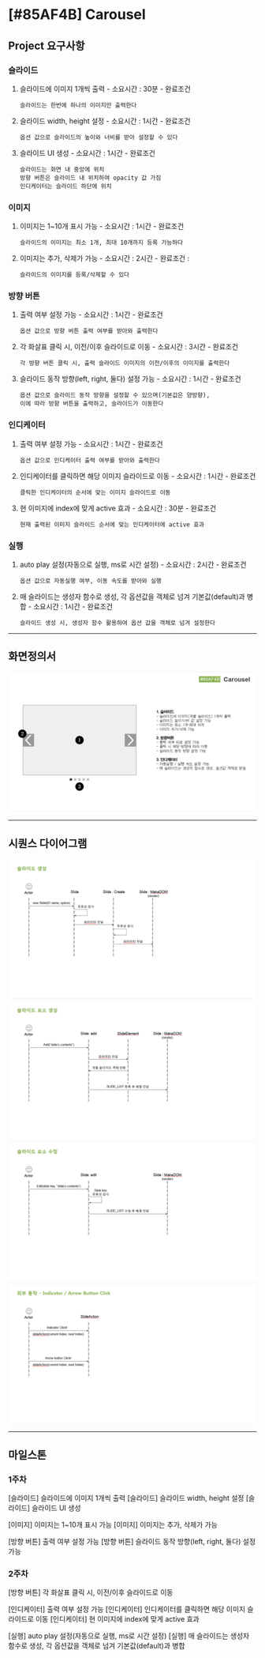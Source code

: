 # [#85AF4B] Carousel

## Project 요구사항


### 슬라이드
  1. 슬라이드에 이미지 1개씩 출력
    - 소요시간 : 30분
    - 완료조건
      ```
      슬라이드는 한번에 하나의 이미지만 출력한다
      ```
  2. 슬라이드 width, height 설정
    - 소요시간 : 1시간
    - 완료조건  
      ```
      옵션 값으로 슬라이드의 높이와 너비를 받아 설정할 수 있다
      ```
  3. 슬라이드 UI 생성
    - 소요시간 : 1시간
    - 완료조건 
      ```
      슬라이드는 화면 내 중앙에 위치
      방향 버튼은 슬라이드 내 위치하여 opacity 값 가짐
      인디케이터는 슬라이드 하단에 위치
      ```

### 이미지
  1. 이미지는 1~10개 표시 가능
    - 소요시간 : 1시간
    - 완료조건 
      ```
      슬라이드의 이미지는 최소 1개, 최대 10개까지 등록 가능하다
      ```
  2. 이미지는 추가, 삭제가 가능
    - 소요시간 : 2시간
    - 완료조건 :
      ```
      슬라이드의 이미지를 등록/삭제할 수 있다
      ```

### 방향 버튼
  1. 출력 여부 설정 가능
    - 소요시간 : 1시간
    - 완료조건 
      ```
      옵션 값으로 방향 버튼 출력 여부를 받아와 출력한다
      ```
  2. 각 화살표 클릭 시, 이전/이후 슬라이드로 이동
    - 소요시간 : 3시간
    - 완료조건 
      ```
      각 방향 버튼 클릭 시, 출력 슬라이드 이미지의 이전/이후의 이미지를 출력한다
      ```
  3. 슬라이드 동작 방향(left, right, 둘다) 설정 가능
    - 소요시간 : 1시간
    - 완료조건
      ```
      옵션 값으로 슬라이드 동작 방향을 설정할 수 있으며(기본값은 양방향),
      이에 따라 방향 버튼을 출력하고, 슬라이드가 이동한다
      ```

### 인디케이터
  1. 출력 여부 설정 가능
    - 소요시간 : 1시간
    - 완료조건 
      ```
      옵션 값으로 인디케이터 출력 여부를 받아와 출력한다
      ```
  2. 인디케이터를 클릭하면 해당 이미지 슬라이드로 이동
    - 소요시간 : 1시간
    - 완료조건 
      ```
      클릭한 인디케이터의 순서에 맞는 이미지 슬라이드로 이동
      ```
  3. 현 이미지에 index에 맞게 active 효과
    - 소요시간 : 30분
    - 완료조건 
      ``` 
      현재 출력된 이미지 슬라이드 순서에 맞는 인디케이터에 active 효과
      ```

### 실행
  1. auto play 설정(자동으로 실행, ms로 시간 설정)
    - 소요시간 : 2시간
    - 완료조건 
      ```
      옵션 값으로 자동실행 여부, 이동 속도를 받아와 실행
      ```
  2. 매 슬라이드는 생성자 함수로 생성, 각 옵션값을 객체로 넘겨 기본값(default)과 병합
    - 소요시간 : 1시간
    - 완료조건 
      ```
      슬라이드 생성 시, 생성자 함수 활용하여 옵션 값을 객체로 넘겨 설정한다
      ```

- - -
## 화면정의서
![Carousel 화면정의서](./images/carousel_story_board.jpg)

- - -
## 시퀀스 다이어그램
![Carousel 시퀀스다이어그램](./images/sequence_diagram01.jpg)
![Carousel 시퀀스다이어그램](./images/sequence_diagram02.jpg)
![Carousel 시퀀스다이어그램](./images/sequence_diagram03.jpg)
![Carousel 시퀀스다이어그램](./images/sequence_diagram04.jpg)

- - -

## 마일스톤

### 1주차
  [슬라이드] 슬라이드에 이미지 1개씩 출력
  [슬라이드] 슬라이드 width, height 설정
  [슬라이드] 슬라이드 UI 생성

  [이미지] 이미지는 1~10개 표시 가능
  [이미지] 이미지는 추가, 삭제가 가능

  [방향 버튼] 출력 여부 설정 가능
  [방향 버튼] 슬라이드 동작 방향(left, right, 둘다) 설정 가능
  
### 2주차
  [방향 버튼] 각 화살표 클릭 시, 이전/이후 슬라이드로 이동

  [인디케이터] 출력 여부 설정 가능
  [인디케이터] 인디케이터를 클릭하면 해당 이미지 슬라이드로 이동
  [인디케이터] 현 이미지에 index에 맞게 active 효과

  [실행] auto play 설정(자동으로 실행, ms로 시간 설정)
  [실행] 매 슬라이드는 생성자 함수로 생성, 각 옵션값을 객체로 넘겨 기본값(default)과 병합